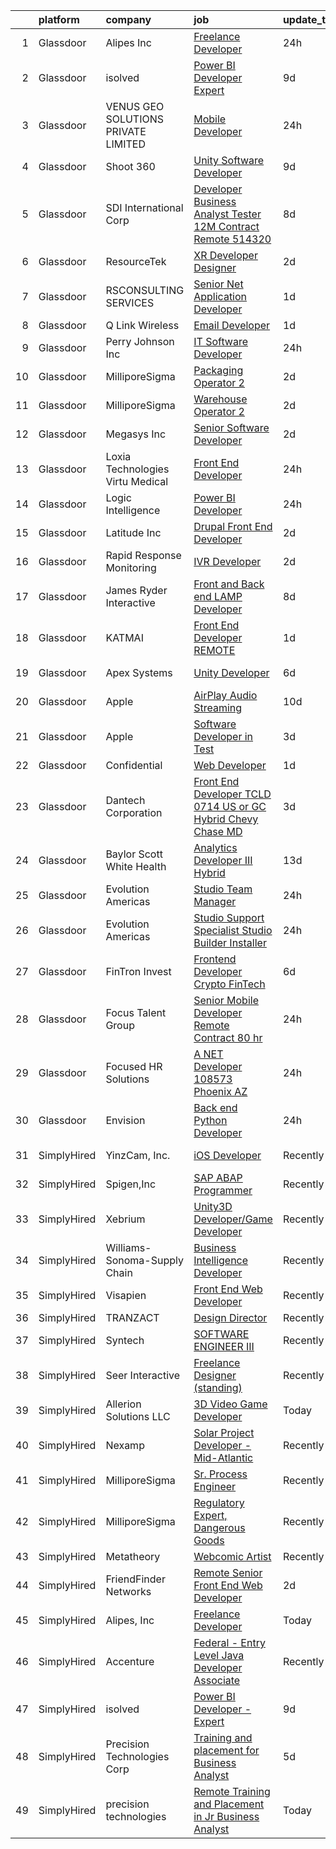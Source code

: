 

|    | platform    | company                             | job                                                                                                                                                                                                                                                                                                                                                                                                                                                                                                                                                                                                                                                                                                                                                                                                                                                                                                                                                                                                                                                                                                                                                                                                                                                                                                                                                | update_time   | location                    |
|---:|:------------|:------------------------------------|:---------------------------------------------------------------------------------------------------------------------------------------------------------------------------------------------------------------------------------------------------------------------------------------------------------------------------------------------------------------------------------------------------------------------------------------------------------------------------------------------------------------------------------------------------------------------------------------------------------------------------------------------------------------------------------------------------------------------------------------------------------------------------------------------------------------------------------------------------------------------------------------------------------------------------------------------------------------------------------------------------------------------------------------------------------------------------------------------------------------------------------------------------------------------------------------------------------------------------------------------------------------------------------------------------------------------------------------------------|:--------------|:----------------------------|
|  1 | Glassdoor   | Alipes  Inc                         | [Freelance Developer](https://www.glassdoor.com/partner/jobListing.htm?pos=102&ao=1110586&s=58&guid=00000182f7d7f73f9c14883a74304d25&src=GD_JOB_AD&t=SR&vt=w&ea=1&cs=1_6987b1c9&cb=1662015502500&jobListingId=1008107572978&cpc=F17331D9BECC482A&jrtk=3-0-1gbrtftr2j4gv801-1gbrtftrgih73800-a390a6c504435693--6NYlbfkN0BKgzQyzTF1Q9mOsR1amaS-juVGLjHt5Cdom-gEF9y-xf5pWHmxrPs5Wm7vQU7i8WDvuzo61tnpttvEz10TmQVvy9rsaHYX2GOHqowot46XSAHC_w32Us--oTI59I0BwEHsAIh1ahq9XnGVF1awdMZmnnNhEkpmGMfCRBrs4lHILIo6HtV0W3jVDxfYfsCwTpz3pNWrU4mDfiv9U7o8KI2RBxQHT_p52RgQ2xE7bvaL83OCaF7ThhJGbkdgYRlnd482XG8oAUZmNc1TqmYF8gVOZZPmj1klQwqymsRsgpYNICuIzwqytR8rjqfAlv6JvjcmwBzjl0lkxwLzWbOctA3SGswqMgD8lxKoDqljvpOgbfigVjXrCFmPtiHfH0dOLrVhYhrj85k33hCctdolxKfYKtskDO-nE3L8OCnG8O9241R6TEQuBfmVJn_wDGA4a-cWqVNgxHuTSTXH72TBHXUhReR3qXcBqsx1qaPfksg9JDBt8GCJqaWdk9U36fxyqJk%3D)                                                                                                                                                                                                                                                                                                                                                                                                                                                                                       | 24h           | Remote                      |
|  2 | Glassdoor   | isolved                             | [Power BI Developer   Expert](https://www.glassdoor.com/partner/jobListing.htm?pos=120&ao=1110586&s=58&guid=00000182f7d7f73f9c14883a74304d25&src=GD_JOB_AD&t=SR&vt=w&ea=1&cs=1_e2f9a127&cb=1662015502502&jobListingId=1008086038764&cpc=334ABAF5D42DC775&jrtk=3-0-1gbrtftr2j4gv801-1gbrtftrgih73800-1eeaffd36fee68eb--6NYlbfkN0BEiXzCIwcbKr5ayBEkunnsXndc8R7OHjtGbRXojM3MoXlr7HGJXBB6IKrFI0bGnwVJE_8s5TkIbrQGBkOraMNjsi-5jIzt1M9j3Sh8htqu-u7EXN2h1IKeH_CetvL7PZTZhcG_DR5kco1QXkP6dzcUkqRvlKrjxI71P57PlKkf8dyStPRVXIb9AZFSbEA9fzPj_A4J8o80jwmWKt9zlxopAoay1q6QsbPNiNwLVx0xSzf2ociwHlm5sP5-TXHhqGuOD8J-mVvgNoe0IDiB7lEOmfobDoXm5wzo5z24tElh5tp62JOSwjLPe0Q8-g7kMJN5uRkvgcCSn9Yazl7Eic_O2UEcKdZ5NKQoIeoblGVOE2SIe6xba50gPiwIa90uxHx124vwCR1qUhBJVdfNiAhEfhkaDjMJZ8lcynBUOllrUP7YyImIDU0pE6Vigxku8_r3OEhfHlaVztsSbpvS8CXNUPWbvPQufEluo88Eu7cy9T-Gj-7BTw5CzsoIKDQm69yn7lnkGVllmckths4Wc8eAU4b6joaKCPQ4ZcrKhNWf3A%3D%3D)                                                                                                                                                                                                                                                                                                                                                                                                                                 | 9d            | Remote                      |
|  3 | Glassdoor   | VENUS GEO SOLUTIONS PRIVATE LIMITED | [Mobile Developer](https://www.glassdoor.com/partner/jobListing.htm?pos=118&ao=1110586&s=58&guid=00000182f7d7f73f9c14883a74304d25&src=GD_JOB_AD&t=SR&vt=w&ea=1&cs=1_05fab819&cb=1662015502502&jobListingId=1008106154979&cpc=0FE1F5EA2BC84A01&jrtk=3-0-1gbrtftr2j4gv801-1gbrtftrgih73800-f05720546d46808d--6NYlbfkN0CxR8Ewqqu2WxwAYRMhqdk50AxsSApkE37Qw4Xivah3VKecGufDyuvHWjwqXIxPycLmnzdjap9MuP0hYonnMRNGMutGCrI-JxiASKUBRu8gSnC1bl-jsFEOQ8DVqlj1kxFNEOZSzi6BpIBqraWlpFuM6umi7KyYDJss9-h5Bhv1esULzN3aZXJO0OcW5a3Ru-cm4HiSUv9GDBil2iCHjKXwVmk-En-dONw5rZ7REF3SaL70PtBzjcjxYxzBCZRJcMSLpZMoCIiBfFSDV2nviiNMwAuCZ0dbZ3V9i5asqFqaTE67afjURpq6ZIhZn6AdJpBfEW-PNtG6NkQ23yzp6d97XuE2vLgAF0RqP4WxX7VDMmz_X-Y26GvbKZv5nnkxUIL1otRDJrAjRlOEbyFxsmRqUpAn3GAOuV7dY1Nw9vQVRTHTK7OB4opyZYFbdGaIvNv620KC1u4SlaLS3XfDFsz1gc3lUO_Z1H8qH4leUk_zOvNOUvNt0Jk1iET_uM7-O6k%3D)                                                                                                                                                                                                                                                                                                                                                                                                                                                                                          | 24h           | Remote                      |
|  4 | Glassdoor   | Shoot 360                           | [Unity Software Developer](https://www.glassdoor.com/partner/jobListing.htm?pos=110&ao=1110586&s=58&guid=00000182f7d7f73f9c14883a74304d25&src=GD_JOB_AD&t=SR&vt=w&ea=1&cs=1_4b76bb81&cb=1662015502501&jobListingId=1008087203584&cpc=BBBD384EA192911E&jrtk=3-0-1gbrtftr2j4gv801-1gbrtftrgih73800-8dd0b1a67149a496--6NYlbfkN0DfopDBJjdZYsHaazvtHih9EkP_5L3b-O-YxZrMZy_RRXHVtoPf0vktF4oNZRwX11ChLmqooPeQulvAiVAtFyylj8b6ARcbJZaTISipflqpxGg1LcAq6m-5fYSL7Av37XfUU7wFkkBkYfYpMuUS6z0JTvtOC9Tf4ivmaFVVmcVi0ucMfgOzBMfyvavdPYg_-es7IAyLdfzqIzeLkgoaTOxCaXjrB80VYz4_Kx_4xo0D4R1Utd6DZrtjBu42neZD6UuY3oGjFdtl8PHiFYeMYohxrXFn2c-agF9Upr5Z20w7GJXqf_P5N0X7bmBPGAMI8SUt_azRSIVGuguEF3ebEMcG2nAxlxFbToUeXrM1vf12viLbpSemGgJJG5Rc4pqlBRCY05uqqIjw9CSDjKlZJjGlwtjT6WWMZhn4_AT3Z1C3vMEN5C2tKl1Q8F5BB8Duh5p41GptlYMlAmqtALKcsuqGAi2loBeUWLbOuwpAGklnxorjV2JX9t55NKKpsFs80DU5QHLO4HXKPw%3D%3D)                                                                                                                                                                                                                                                                                                                                                                                                                                                                    | 9d            | Vancouver, WA               |
|  5 | Glassdoor   | SDI International Corp              | [Developer Business Analyst  Tester 12M Contract  Remote   514320](https://www.glassdoor.com/partner/jobListing.htm?pos=125&ao=1110586&s=58&guid=00000182f7d7f73f9c14883a74304d25&src=GD_JOB_AD&t=SR&vt=w&ea=1&cs=1_0dae0dda&cb=1662015502503&jobListingId=1008088400667&cpc=8795CF9063CD573D&jrtk=3-0-1gbrtftr2j4gv801-1gbrtftrgih73800-e450c3cf0c9b292c--6NYlbfkN0Bpkr0gJgqqHEIfrrGctVATkpcI4_CflKALKoBiu5AQD__GyEOPCzqRkbHslo4OGyq91YW1xdX8YkKdHCIC4NWnSSobmcOfq0R0mVUqhyJKAI9SjGM6eSIL9i5Aix-4eD4r9hLJATWqIUrQLyUZiSCa3h1KicgWgvyWm9j2x5vITx3cyh8EDiWVXapeTr8dVxAkvifC1wg0K9bZJy3c2L_UgGA2hIuGqvLfJOmN1cpu5N5zD3dhk4_h5LmU0bEX35MfKd8QBVP2zp5sXFkS9GpGfcpakdBUYb1F6snYDkPiHosdvyk4kEYWWlcnKwIiWF_29W6AVDPuFAL8o8sh80ZfhGbtm1Opow5viJIz3US1WPiCDGOn991sEOPbfMcXygIOd5J2hsGdWr6pAQ2rysUXGJjUtWFkP5tilkXr6VlsCcUA7qMeoVnluF1kEDdpQZgMiS3JRyrhGKYNtU86wiN-Z2ymd-lpm0dqN20WuZe26YY7xwWFDD3D-paFDRD4sKWf242EelTnBykWymK1-hnaAzN4Vg1FMH0UnlFW_KiPpvR1D9R5m_4a)                                                                                                                                                                                                                                                                                                                                                                                        | 8d            | Remote                      |
|  6 | Glassdoor   | ResourceTek                         | [XR Developer   Designer](https://www.glassdoor.com/partner/jobListing.htm?pos=111&ao=1110586&s=58&guid=00000182f7d7f73f9c14883a74304d25&src=GD_JOB_AD&t=SR&vt=w&ea=1&cs=1_80650d17&cb=1662015502501&jobListingId=1008101557406&cpc=0F120DD93C91FC85&jrtk=3-0-1gbrtftr2j4gv801-1gbrtftrgih73800-072caf7674237d89--6NYlbfkN0DAUWiHVvTL3qSwCPlAGxP_Kyyv6-P4DkM9fZj4wgGgrfYHW_oRckNsoyvUy_uCFBTnj-gxWQMbwZyu9ARnspb5lSdvE56UGWTSNsLhRmHfuYTWj-9hxqZCyITxGQWhSGXFDv_cYkBELCHqlIM5lFGaplZPk184FOE_L81nEOXljzOhTZj5iiaA5i3BVbxg1cwRzbtsguJu_Fz-tglOJGY0NQGWGLQsD5qnR8ImGfvaWebDk3PyB8AGQ_k5saYVBaPozI2JQW_awX2Ze1zOtsGQUFVohRMcPudeekQLbxr3ZRuT1EvD20STIWm1wEX0hNTpQCMq1xwR7nqS4qVYL-vSB3oz2MGGLEuhNdokJpyNzuQiPPtJXZabmkfR1UO3s0MRXOifVjy7Y8x6LPJAP2QvqCvrhyVarbTxg5D0sWvU3RVLKvkT5ev7d1VAD9wSLTgWXtyrvuy_E0emnTVc4_A-MohfDAtsaeG_zJLyF0guwu_qjn5uXFYXjZ1drT6LttSMtT5jYl_sxQ%3D%3D)                                                                                                                                                                                                                                                                                                                                                                                                                                                                     | 2d            | Nashville, TN               |
|  7 | Glassdoor   | RSCONSULTING SERVICES               | [Senior  Net Application Developer](https://www.glassdoor.com/partner/jobListing.htm?pos=109&ao=1110586&s=58&guid=00000182f7d7f73f9c14883a74304d25&src=GD_JOB_AD&t=SR&vt=w&ea=1&cs=1_4163146c&cb=1662015502501&jobListingId=1008104087689&cpc=B1361D5F72E3FDAD&jrtk=3-0-1gbrtftr2j4gv801-1gbrtftrgih73800-8042a36a7c2c4a0e--6NYlbfkN0BJU-PEXWubUGvOFc5G-TG_bqixs-TpNgkaqaKkOBLgdCcT254bWF0lHzz6j7ti3Eyuf7ug13VtA2lwfH55ZOOkfLhetdh2Xwqzo-yl8YP2zGgseDVj5hnwyDD0XZGvRAoFLYiVR5aI8LiMC2DVZ46ucz81gNrkOPw7Qzi0RCw0e4aCBQx6eD6vyhoK9Tvyf6SFtAzHZ6xCGRfGURDCEO1L9NCZ9b17hZQpQMuvGF4fJ1_gmQlyE6O0vnM3Jm-Dh24aFvGSIUVxEZ5ODeynr_FWa8XeF5_QlHFvDohEyiS0LpfsACpji8DtktoANuR6cbvbOi8nNuUkbyd1BEO74QNUgUpaaDj6zZky6DK5jJn3kaNH3sWQOBGYOJ6Bl9dI6PMZV7qOYlmgufcPpvgebA_EPdgzqSejnHUPiPWJwaVCNhpawb98mTIY_zsZO1oVCiJUyCZQ32nQVmVaajQLn4wcCfUjZDh4OPHUsOBpLKl80M9vzlMfwRSXhCGJE6wNQ5voWgQ69y83RzP3t-gDJZ7y)                                                                                                                                                                                                                                                                                                                                                                                                                                                       | 1d            | Carson City, NV             |
|  8 | Glassdoor   | Q Link Wireless                     | [Email Developer](https://www.glassdoor.com/partner/jobListing.htm?pos=104&ao=1110586&s=58&guid=00000182f7d7f73f9c14883a74304d25&src=GD_JOB_AD&t=SR&vt=w&ea=1&cs=1_3038b696&cb=1662015502500&jobListingId=1008103571365&cpc=151E51E148764572&jrtk=3-0-1gbrtftr2j4gv801-1gbrtftrgih73800-194db27e42b7b06d--6NYlbfkN0C1n-7uwLBmXreK9Hz04i1NaXR3ByHk8AHoFYtQOHcucu95xpYOtSKrVH76rYfwgWQVLCyReJRkV1VUJ6BM8SPa0ffbAmG1X-8B7rWVUqCN-I2GvFdXrzW9Y3evZoTtUZz3jcV33kresXZwUyprD6ssUemWUytQzLlw1D3idt7QCaypwhOu8qe2yGjH_7v-zFl2-dEZxmpn0F7FCpFXS7dICbmrrBI3tKyY-Ej2lTs36h7Iv46ZxfyrhXRMDLGXVNT6MAkzhvikewCefLimdKG0UdSxwkQgWDwTMqZMqJ-HLmgZ_SBlldLf6Rjnmb8_B5XKbiJWPSCURJaaVgllSsnEGTSOkEevwBCUIQviCmHKHmETua5T-VOHG3QmH6fszVwvgszYIkIIIsos82Y6FbiYzoFOJM9CDtkjDsBrtRExTsTjAPsmED3EjLInvr5qAf6eUMT8aYcnDifRL_a2uV42QbyUdo4mPl4AwvJPqM8QBodSOChjHVY4ZQElAvACACvL4UaCH-Nksg%3D%3D)                                                                                                                                                                                                                                                                                                                                                                                                                                                                             | 1d            | Dania, FL                   |
|  9 | Glassdoor   | Perry Johnson Inc                   | [IT Software Developer](https://www.glassdoor.com/partner/jobListing.htm?pos=106&ao=1110586&s=58&guid=00000182f7d7f73f9c14883a74304d25&src=GD_JOB_AD&t=SR&vt=w&ea=1&cs=1_96be1b1a&cb=1662015502501&jobListingId=1008106401717&cpc=F9A77EB4FA44235E&jrtk=3-0-1gbrtftr2j4gv801-1gbrtftrgih73800-1288819e6626e4c6--6NYlbfkN0A33aybZ_gaSDpTOBsMjrQfLtTfJQ_codw2D_wFJW2i5_AuNqYoVo68WNb416XmkPKxM6kpkYWiAEan8ct2g6QPgFx13jygHom5M82hjj8pEpmu_49aJ3fbnCDQue4TAoK9K8n2iPun8FdRE8inBtJOcLj-QavKzwila6oxjQIkDbU1lsVjRXGzt3o5BTjTaH85t3pt-kFzUp6HkixZOul2uSGtNjBIohXKi1MWhq8qjSpGjGTeHw_ckFami17G_8TbHQ-AZ4-gPUWiIWsyQLoV7D0280_VcjG7Niy_6IodnogoyoWR-Lo2dBNArIzIOQoR43FD1-GwnXV3WFql5MYb-JtrivrPeDk5f-Yd5GDzItCXKuU_8EnavKyYpUiMN5llTu8FHUiZgiuGzcLMwrR4Ip9UQU_LWClShenQIB6S6U2pfGNm1nl_KJSsM26vf9evinsn_Q5XxTz-KPEvFKcYu5s_NRsc3HdQv-_gucVqPvbPA5VyUXwRVTGLm0regFahoCg4VGJnOg%3D%3D)                                                                                                                                                                                                                                                                                                                                                                                                                                                                       | 24h           | Troy, MI                    |
| 10 | Glassdoor   | MilliporeSigma                      | [Packaging Operator 2](https://www.glassdoor.com/partner/jobListing.htm?pos=122&ao=1110586&s=58&guid=00000182f7d7f73f9c14883a74304d25&src=GD_JOB_AD&t=SR&vt=w&ea=1&cs=1_b3e0877f&cb=1662015502503&jobListingId=1008101579917&cpc=AC285F3A3ECA6BB0&jrtk=3-0-1gbrtftr2j4gv801-1gbrtftrgih73800-b9289bb18688988b--6NYlbfkN0AOEVr9WcG04HRkQRrqfdRtBjzk7axq2_A_EQjoPYd2lV-UpZdGnyqXvwM5drMZF62MPujHfqiRdFE98LknBvBcTyxULv-R1ubelHyULvOlNGDOrAzoz78kMv6f6leCttMjYlUEqV2OTOnJ9z15HJEWnW_Va3pbSaIRBM-2bUxA3vxq0aH1IH0OZsgWUW7R6Mi5Dyngc7kAMXI_bfOj93aEHACTFoi9VX8lKr1aPLpCgFeo8ABbE7oW62QUQRsnpTQl39qSUnZM9HJy-5V6a4aJWn6g7EXe8md8UKSP6uOELS-6gA24PHeWZV5gBEegEUtENg89RiJN0ldhNu-MInhztaGUssvVdQA20AOzvbl4H-nCqARNPyAobHPQv_nLjOeaO0kSK5rIgER-LjZO-y8t5uYKP7emFqBiGEdte-4E0oFc78Myi0_c0vA0h5E5GFNJOqO7jqax-A--qw0Nz1DP9ZrDGhva_mR2l3Z_UUPf_NGXWfGjvArVwCIPQZ-Snls%3D)                                                                                                                                                                                                                                                                                                                                                                                                                                                                                      | 2d            | Saint Louis, MO             |
| 11 | Glassdoor   | MilliporeSigma                      | [Warehouse Operator 2](https://www.glassdoor.com/partner/jobListing.htm?pos=124&ao=1110586&s=58&guid=00000182f7d7f73f9c14883a74304d25&src=GD_JOB_AD&t=SR&vt=w&ea=1&cs=1_8293f550&cb=1662015502503&jobListingId=1008101576966&cpc=654405A9B1E0A9F5&jrtk=3-0-1gbrtftr2j4gv801-1gbrtftrgih73800-7d8ced7abe1d9c39--6NYlbfkN0AOEVr9WcG04HRkQRrqfdRtBjzk7axq2_A_EQjoPYd2lV-UpZdGnyqXicmQ79ziVv7vbP0fzJb2y3s2y5Po8I3C58sc9Kvi9YyXN-MDVkLCyXjZ15X7Pvfw-BE1CKEBpiVoBODe0mJYq9Edx_Bbf7P_oEwF6yBLXczz0rAmn8cELmO6KOOihLuMu4t7yoy-8T39Hu18J6jphPpRBaKCml3k8WJC466-ll8fintov_Pi9nXgxj2jV_yuG73obWmcEHXkzM4ZzC-akx8tQNolJooVdiP7QIXWt6EH8CNofxO1DG4wa2xygkr0Can7jqxLzHRpP09S-GQs_yXZhAqyy1Xlou3r-vZnVv_lwxxNUHz1brh0gYaQwLe3riG4N0jfqo5Loc2K07P2wUIDFbp0UO760jOT3vP4XqwFV40ek3GefxH--iLyYyUdYLTrS5zZKc3ZF7rVLtXLiZp_BQc5s_743Yt9P3VpxALKOyCJBts2_nMu_i7aTNfGBW3K1HyTeDw%3D)                                                                                                                                                                                                                                                                                                                                                                                                                                                                                      | 2d            | Saint Louis, MO             |
| 12 | Glassdoor   | Megasys  Inc                        | [Senior Software Developer](https://www.glassdoor.com/partner/jobListing.htm?pos=112&ao=1110586&s=58&guid=00000182f7d7f73f9c14883a74304d25&src=GD_JOB_AD&t=SR&vt=w&ea=1&cs=1_31c6789c&cb=1662015502501&jobListingId=1008102823950&cpc=F17331D9BECC482A&jrtk=3-0-1gbrtftr2j4gv801-1gbrtftrgih73800-f92e75fb798dc5c8--6NYlbfkN0B7nfUzZaFqY4MpIxZoGjZiZ1pHe_6tc_GG2OoD16zd0Q_Lo8ykTMc1PxzJEYFJmYIhZYuH3jXG2XDyQp06slMKpbDQ8VIsc8BPeIb3pWN5A4GjroseakuhB8JK4H7CxgOatj4iZotM53ePiJMd9VXztpcX_bJBdQoIZtmjbcKwz25nix8ZkEUiZdh_WUhO3QgmlICyobxIhq7i5cIgpIVp20-_vCSSNNHxx8Bg6yzNivYY-b44_Hm9oz-waYBj84GnNPKnCWicjashorcIMDYN4mh-Z4amsLZ2h9-oaSaMAVGz7Nzj03vXdiSjpmz9k8hmyMiztrSfNjgnAm2YXvv30LcFZtKAG5MnAQeLoWVvjGWKUT_2HcKcIurt-JDmRWAS3gUyoxaNR49jDSPfnXnwQSxSWYDKjJZn47dNF8bx0phllBd7kH5Wzx9aqzHQSF_UAj0cm-PnXg13D2X5aOx1fK9DVdBBjr4S_XaixXKIM74kDYFPXEiE)                                                                                                                                                                                                                                                                                                                                                                                                                                                                                               | 2d            | Remote                      |
| 13 | Glassdoor   | Loxia Technologies    Virtu Medical | [Front End Developer](https://www.glassdoor.com/partner/jobListing.htm?pos=107&ao=1110586&s=58&guid=00000182f7d7f73f9c14883a74304d25&src=GD_JOB_AD&t=SR&vt=w&ea=1&cs=1_ac197520&cb=1662015502501&jobListingId=1008105953811&cpc=E521981D00147CE2&jrtk=3-0-1gbrtftr2j4gv801-1gbrtftrgih73800-983de522a610ee3e--6NYlbfkN0AuAjYKnBHsdkcMxrD7ZJITXxV72vImVt5xOyKRJQecNA8AfK1fwiaV-4-CXTXtdfQKUlh-r5hJjaGj-dYsy5tFmwpPBEonSed8zEDkh-b83J1cauBUmZbKV6Hb55rjqPHvBYEEndSKl83boFkPJNLOxS2E2PUPbNbgDeY41YL4Ie19XCwwQEuLJXD-EZ1X4QoQi1hMgZidtIUzvG-gODYesVCapNOjZacc0vn4vnaiOIgJ_sZA63_kRTqB2Wgk997Ket4xRm2QoIbau5gX-A-ljbxdjzE53WmI_Aj04sHyEWBxc2BAWWw9FYfDn-1y3sFntYEEByel6b5Ga-8GGC88ic1zr6fQZi_VxItWFstMpqgFQidX5mlxWwOaWl5XHDp4yBEg9CfCPBfF1hFLnsdPLaDYcm0vUZZ1KgTZzC4M2Z33rlRScEejqPBBA0umpTu3i9LKa83pgtw6SS8r7ygyMEoc9_dNAAI7t_jQ0l5BNp2vjd77IC4Wmqc5b2CINnQpZvWoH-0xig%3D%3D)                                                                                                                                                                                                                                                                                                                                                                                                                                                                         | 24h           | Miramar, FL                 |
| 14 | Glassdoor   | Logic Intelligence                  | [Power BI Developer](https://www.glassdoor.com/partner/jobListing.htm?pos=115&ao=1110586&s=58&guid=00000182f7d7f73f9c14883a74304d25&src=GD_JOB_AD&t=SR&vt=w&ea=1&cs=1_f2c63e2d&cb=1662015502502&jobListingId=1008106923816&cpc=39721386339D0809&jrtk=3-0-1gbrtftr2j4gv801-1gbrtftrgih73800-8500abebba603fb5--6NYlbfkN0BBGG9LMNqL16EzDx9S3nKk4b6IwprgSJginr0DZD_oW_fGju1lNZoRsrXso26KrPxhzooIZe9eh5o7vhSE2L0GwGO9KHYIwk8NMrqkBQfrya4WG1_ePseYAZ-UU3K5pJdJcGo-y0YNOZwfxiCm1-Jel6W_iuKDkJmRmc9lXgaJmxQFgmP0qdwLLvYw-D7hcImN4StGF6_K9VKIxYuLY8AYsJUZqbPKajVYXHGqLPrZ8jDyBt17Hv3O0rkg0hcppQO122_dqiqoif6iE6q86TOuFgM2vBnM3oSGowTLOtcOIp5Wg0CWxteAlONVHco5GPgC7Zyog4Va3tZDcxHRYDno1_7W5uHGxl3BSXThrfSdbC_hVOOOg7mMm3oVbQp_fGjHkOgn03UZYD2P_qtE-xpgewS1ansPXM6qdomEsKepAtmBxxGsuAgdCjzmemUcaLhwMBzlhO8isuXAbWzR6AWVgctUrRal_4UshDioaC5wC5sfFGg5b2hS5pOHVUnMpngDrO3QdOMDHA%3D%3D)                                                                                                                                                                                                                                                                                                                                                                                                                                                                          | 24h           | Hillsboro, OR               |
| 15 | Glassdoor   | Latitude  Inc                       | [Drupal Front End Developer](https://www.glassdoor.com/partner/jobListing.htm?pos=119&ao=1110586&s=58&guid=00000182f7d7f73f9c14883a74304d25&src=GD_JOB_AD&t=SR&vt=w&ea=1&cs=1_4bd39988&cb=1662015502502&jobListingId=1008101567028&cpc=AC285F3A3ECA6BB0&jrtk=3-0-1gbrtftr2j4gv801-1gbrtftrgih73800-b0da56d3920c85d6--6NYlbfkN0DHl9MnwPpq1bbpPHgKt1JoxxtgUYxcPgpGa7590zZ_bSO6C83MMtUscRZ8bkrEfXtGCfJb3DfNdsrefLJEN-PA_7RSo760CQGYUcD_ZhExeILm0Sjb2xdE8AkNC8ftfll4QZ4D5GaMUHby8pdNXutnMAndhOIMSycmVM6CUnKLzhFnlbrOW-XRED0K0OE1iovcBW16PasVhfCobV5ljGcL1cdOQzHRVofXlJTyIW3i-IWd0TuHorjjvSmiK0CmRLNGEVtOwWGNPuLWlWgrMVxHEiquJQgNDBR54qjunqgJ-nJo-uQ2Lx8poe_eC8hacFNI5hzTZL50DnF2M98BRh9s8_vY6jhyRRcMxNbqreYD0HiS4v_lEMurdbExVVA5VtHLSMMO1JGEHq-Gfu1th0aAIycM_4KnoqurBYCVO87sAJfk7AenaxFUvpw4FVB8u_PmxjD0JOD9uKfdSZ0z7BkaRggKsY_h-dH4O7o45got_3t0n1Mp4QiLCvNFrZEpnSM%3D)                                                                                                                                                                                                                                                                                                                                                                                                                                                                                | 2d            | Remote                      |
| 16 | Glassdoor   | Rapid Response Monitoring           | [IVR Developer](https://www.glassdoor.com/partner/jobListing.htm?pos=113&ao=1110586&s=58&guid=00000182f7d7f73f9c14883a74304d25&src=GD_JOB_AD&t=SR&vt=w&cs=1_b0199c08&cb=1662015502501&jobListingId=1008101246302&cpc=E773D000C9BC26FA&jrtk=3-0-1gbrtftr2j4gv801-1gbrtftrgih73800-4c11f4b3383ba9e8--6NYlbfkN0BVnwLlRn5_hcsE5CpN9UW4_nyQYfUVagSVuhr0ZGDrdSz4Vg7RtH9ofGP4oq8CUmsSSIXo_PRJWSXAqM0iaF_7QQjEPWuIFHY-yhv1XcbKxE21cf6NZuz46qn8GqBEah7RvVje0KxoTBrZWgQv84UwKSwYb_4qpHhiouckwKssTFtAED5if2OV8sakOBHJe1UH1nJ4c5AUm4E9udAbd24VdciuGeUIsLgiVRTszwm9_20bRJaEOkxonZ3g9k67FAF4DFBHbkAN6HiuEqWjZGWu4RZl9NP4cMAyc1CxeiwLp5JTxyBDabEEEvao6zehdj03hjMcctA3CNg_YfOd1dC_b2QgPWhjmME-UJII0ffqUBppTuZbdSt6oYZJRyLaPxXDZcXDlxM1jNXw_z7BEkVREs_N1BXMZUdFJWy0lfC5u01aAkr_MHevHToV6nLZSDDT7XGCSj_SKMeWv8_tH1Gwez_AMjvdroPw_2X0PiHDvLTRZ_CkA_9HsDAI7dmM4i7KpBhEkYvY8zPYnd6-rmI5wMtANLKMwKUj7_A1IO8HsG4paiWibkx73sKkHfcb0RZEDcKEHJJqQg%3D%3D)                                                                                                                                                                                                                                                                                                                                                                                                                    | 2d            | Syracuse, NY                |
| 17 | Glassdoor   | James Ryder Interactive             | [Front and Back end LAMP Developer](https://www.glassdoor.com/partner/jobListing.htm?pos=103&ao=1110586&s=58&guid=00000182f7d7f73f9c14883a74304d25&src=GD_JOB_AD&t=SR&vt=w&ea=1&cs=1_553ba35d&cb=1662015502500&jobListingId=1008088590505&cpc=31763034DC79FFE4&jrtk=3-0-1gbrtftr2j4gv801-1gbrtftrgih73800-a530bc4b8f6fd45c--6NYlbfkN0DzJ9FZRJl6YibZo3ks5nBsknAtPvlI2LUx2bv1oU2nwvz-1QwQg0JXAAj3pLee3VO6bCyl340nhCwhkUYeTkIfkhXRfa60sxU51RD1ZGZ6aiYEu02LM4MZ_lj75ReB6hUPbit2Dzwl5lEAMDrTy8qw2Pi4qGr9RC4teK3DVbKdCJqdTUi6SngEOgiZnKHsjllU0z3Kars_GhyZ-m08z1PNeLKGLKHASzJ0HN4CBm1kPeC-CJTa7NptAPlfskZQHA6t5KtLU43OuSixTvoJNzVIc0baSkmH6GqeDCgkD9eLuyW58IZVxYpczpgUiO6r_mx_m2f_W9oio0YCEsCzwYFD5fw4U9Qp5fC2EQC4_4cexUMy_8q0yXwn7_CjtbmNu9xqcVv3-kBXumZF39ZK8TNzxBYFUBnjXZHMHlB7Zfpa9x7N9gPIjvYGr3a4GosEEJTXrzyoVRHqT49IRfnqRt8TuzgLxPQbsoSnIWaZx_p6Dw-jI_zSv6cHpvNT8SOoyx4jh9PmEJP7iH5E-YZdkbZT)                                                                                                                                                                                                                                                                                                                                                                                                                                                       | 8d            | Delray Beach, FL            |
| 18 | Glassdoor   | KATMAI                              | [Front End Developer   REMOTE](https://www.glassdoor.com/partner/jobListing.htm?pos=114&ao=1110586&s=58&guid=00000182f7d7f73f9c14883a74304d25&src=GD_JOB_AD&t=SR&vt=w&ea=1&cs=1_6689bd3d&cb=1662015502502&jobListingId=1008103593040&cpc=444700D72F2ECBCE&jrtk=3-0-1gbrtftr2j4gv801-1gbrtftrgih73800-6e8dc44ba18345a3--6NYlbfkN0BEpnolj-viFIFnjGYlyEJkA4oj8dei4TQNXINck0tBlQAUGFtEDfKw2KNc6fuyXJZWMADln_igM6VkKQlXzQaqk1gLaSlXD9yS4cvb8MmZmuNI0VFim8e3AK-0PPSCKdtTRXnBkkH8T055vaZKAAeggHAYxfegcoAyqQXeds51oALX2k2G83PjP7GKaLr-OUxMByLcAI1ud_y5zffYWjv-NXhT0KQihbL_Vj4Im-QE1kCxVNZrG3pm4Abg-eYPA1H51FEh3gYh3rdTCPjXfO_WWl0eiKwzfknbmgnvbazEWvzFzGJngfJFrswOoSWD2cCCOGLrX5vmpF3NZnGPCvD6z1RHaDPE2MVv5V4Epuaiv9juC0shIXc_0Nauy_4iMmDRuhSr2uARImmeoVx08KBCWsG0yeF8nXNbvPlwO-0f02P67SpZOyrzRuildHUHluh_1V_r65l4JTl0W3uBBvCYtDCXtYMWZjIqZpH92ccwyLc0CVdZLt6xZQW6c4vjP9cPMYKF3BUEKg%3D%3D)                                                                                                                                                                                                                                                                                                                                                                                                                                                                | 1d            | Remote                      |
| 19 | Glassdoor   | Apex Systems                        | [Unity Developer](https://www.glassdoor.com/partner/jobListing.htm?pos=129&ao=1110586&s=58&guid=00000182f7d7f73f9c14883a74304d25&src=GD_JOB_AD&t=SR&vt=w&ea=1&cs=1_f84a7c5b&cb=1662015502503&jobListingId=1008095644462&cpc=334ABAF5D42DC775&jrtk=3-0-1gbrtftr2j4gv801-1gbrtftrgih73800-6bbe27f3ee36f77a--6NYlbfkN0DqWjE27Bj7wQp7zwejGyju2OyxUuq4SEucXSyN07WCWejYvQmJsgF2DYF8Y-TYieD1jr10UgDSox5dumJNYA5WJqkQ-nEWPu2Rc9PgyWrCP7nX1cbXE8hLzx-28Hd9xYudWUqQyn7Qp-bj_r0v5HpnwaNV1w4cWgaPyjPpalKfu1o9ZD8ZCn87LHojaCPNhxDYJauMWk_4EEVk2zYoOAZN3AsJEWQyzkfKr0p2U1DNxjVT91IF3TQeRn3kXLg7Tp9-_MsS9UzkpBwQK0iMmVE2GlDc4kD50OFX0ZJcr0Ba71VhaLqHpYjrA0kOLvzfbz9-vhLPvGXMAz8RC8WEP_NQB2ZLhmlN6G02SA9o5kuylFq7ApPixWgHNTjoHz68VRp6SaQKu-ybB46hVSx-tLxd_uWNv4GsbzDlNAq5ORmEt1GR5Pvsy7u9_r1uc_w8v74vuBJ-pJPm8UGRiIRpurZwqHBA3VipnV17miwznmZ485E73cKaMBRQTso5D46_-o9TiLRpPz63MtxdKzk1yqz9NHAcufOsyB8V5QS5S7YwRH4ZvfkxHMTgC9UMikc3CTyGGm-O0j-zGJUarM1U0CBkrniH_h6fHZ8d8u63s-7NBnHj9GU7kVn3XzgWFurjHBM%3D)                                                                                                                                                                                                                                                                                                                                                           | 6d            | San Diego, CA               |
| 20 | Glassdoor   | Apple                               | [AirPlay Audio   Streaming](https://www.glassdoor.com/partner/jobListing.htm?pos=127&ao=1110586&s=58&guid=00000182f7d7f73f9c14883a74304d25&src=GD_JOB_AD&t=SR&vt=w&cs=1_c143be5f&cb=1662015502503&jobListingId=1008083046472&cpc=2CAED5C921A5F994&jrtk=3-0-1gbrtftr2j4gv801-1gbrtftrgih73800-f790125a67839ebb--6NYlbfkN0BvKrLyj5gPmtZO9T8euul8TCxuuKNOtzRJOomxnwSEodTz2Bc-sPZlC5mDe-NOaJjoqzZaoAcYBfejS1_Sstow5WMWFihkfHbKE2mfz4aYUPxoViYokMPz50RmLOU6WbCfC_tTqHuFQQEwqQoexL2phy-LY12cwTMRNZTUTjAvfuD-JRAIWl1c8PFKSVRyY4U863kmge39e0GtmUA2gW_U6EGdODhx0UOZHkCAr-BImFbvGEPE_-1nnSwJ7rcH2l-cnE6DO3lZiQ9MeSC8oW_TXZtP0fNIlxcqa9_Dmu-rsbA_Hl-zUmpWdVoWn5mwcfINL26oFeCKWGvuBpACtP91l6o4V5Zgs2VWhi6XoW8jg6eRF-iJDgUo3jkgxLAdGe_9XFk94sL4FUdN87m-3Zrje9sGn-DzEjhrK3l11IRszwcLYEqJua8fzyKpCR9zy2RlhP2Hsr1UXTYXBhlENx0mW-xF9gWetn1otu1jz4BHm7CfeN73l0YXEtsI1itkn_gdTq72ZMfj-SNRNL-ArZ4vxt1cwv7oH-ZeLk2srrQ-en1_hIKH13QBE5TkhmXRzA_0X_fnwHagnCQr7oD-q3BG7hR5ivwzFTDdj-5eLT0-YlpflYb5Xib5d22dRlwyeYVl4MkEmKTrMyBlTzdw4-YA8fz5b-YKmRSbRCk7MLIoHbt2UKZ3OP5bXNij853rmaX8YuXR0WjCcH6lkVklZlv1kYd65DuyS_iM-sdFATBFVIxKgJxNj_9zZb44wUI85HT5nZK00DDZedw5VCGsAFQj9VXaoOXBVQ-EHte9bZkl04LKBajmGlenXtU3zL8RbAbozCoeBjL6RhYfR9LM2BKUxsvRMREuKCTwfPDJup3VGwWE5N1wchggC0gz-mrNq2C6GKIDqnV9Mq5oqvZf2FSSMKsTSEMVGNUDeYhfBRmMxSToqDHWIAkHgmT3CHvNBNU%3D)                      | 10d           | San Diego, CA               |
| 21 | Glassdoor   | Apple                               | [Software Developer in Test](https://www.glassdoor.com/partner/jobListing.htm?pos=126&ao=1110586&s=58&guid=00000182f7d7f73f9c14883a74304d25&src=GD_JOB_AD&t=SR&vt=w&cs=1_906ea1e2&cb=1662015502503&jobListingId=1008098776224&cpc=F41FEAB56D215062&jrtk=3-0-1gbrtftr2j4gv801-1gbrtftrgih73800-e286a9c4103629d1--6NYlbfkN0BvKrLyj5gPmtZO9T8euul8TCxuuKNOtzRJOomxnwSEodTz2Bc-sPZlbtkML8D-m4oM6chSMNtPauCYwbFf1n_EBGg8V5Gb5rzvllvaSF2isnCJLEgagIvIlUQoaOg6WMdd9Yu5KnetQYCJKTqPDdGHnLUypU0thi9dn9nmhdFBHpa6-OMKy7rseN3jhUn05LMGXrMAi-gD731-sXbb6qL9EwbSLGOdwbppDbTJYXkvvQ8_FHoyn4-yxkfU2qk_yctqg-9FF-FFdEpKFCHyU1sSgplhW36rbwH5EedjIl17uZgc1JXAKvY_1-OC34d2Yu4C7xorZqnsMrDEDtw5Lr0nVx9d6plKnSq-EdVkX-hUqxaykdntrCDGTtSwnkU8kzz74yKp2SpyqZuqGJrs_wTLXuPlkIz0P_SGRtT3BE5xD3tZA2fYTNqjDho4O4JXrwr1bRMCuUsilYmJy0yGML8IfP5UkOH4nIeJAVUUSrG52u4bkkzmPJWiTOUmC6ANSYSU3I1qHrrpW62_fEiN6IoK9QUdkQ4up9x3Yb7m_8smC5Vo-HDqGJB5dvvH1qiw_IW0rJjNETRldsGYpewVkvlqCu7bLXghQDM-64CP8ApJAO_mXhzcxAcuUq56c2Dvwj8wW-dqtdqiIZ2DOBkuH-vNsi91MN_fuMA3tlBnzh1SS-WfR0-fpT1WnULSQ9cfJHF_XkZA9tTGKs0NzV8Pww0cPydt2vyP0vdGXbxgNRJbZv5lLKyoISPj-QVTT5BR8D0AJ6dwgfBSK4bsLu3eHZ4-gcm46sclcVqJ4kLj7rqTrNoydqy-Rg4t8LOMNz21nEb39m1BVLFoxFplMEwUPJV5DMgpJ8IWHZ8rd7qmTJDSpwLXSmvRVeJMoHY8ijeMJr3qDyZWFersUBH1497om5TrX1Hd7VX0pxG_Z1WpLAHwC0Rglom9CH2J4mWMbxNHylGUIGEz_5bLsw%3D%3D)       | 3d            | Boulder, CO                 |
| 22 | Glassdoor   | Confidential                        | [Web Developer](https://www.glassdoor.com/partner/jobListing.htm?pos=105&ao=1110586&s=58&guid=00000182f7d7f73f9c14883a74304d25&src=GD_JOB_AD&t=SR&vt=w&ea=1&cs=1_681df64b&cb=1662015502500&jobListingId=1008104607554&cpc=82B3195DA92CAF92&jrtk=3-0-1gbrtftr2j4gv801-1gbrtftrgih73800-08c3ac7db782754d--6NYlbfkN0BpE-cAQ5W3YA-r2UOG4w0-H5Jb_BoUWZJSJyhMu0PMY6ZofMtg6a85PK3cha47-Hta9AyDweQtZIhYmhKQq4Epgt56FNIMk5rX8NwgK-2-dgUzRzmx6vWtQVecuHJmFFrIHzHQVDX_CLnXl9GxlHvQ7nLBq9hPp9hXMtc-NEWMysBpPNBDeMjkhOjSuMyYmQPRd6Ei7V8gz3p19CYjNZXNA0kx7MP5ki9d_FqYsZlo8UrObkWKZMhKSDso3OSSDgoQAlvNJBNFun8tIoxQtWejkhnwAt1SvRG200LIlxidUogSJIJjwCPJYfhtklEA9BbIBLzdqTTqCYveh2lTUpNAlcmsn0tabzps7yZIONDximOYxMfZZKNpNG52jtYlVZDR6MmsBfCh0Hljq32Tc4d7QBvNZhGOzqazhRZc0mNX6LgPXHrOSn6wkurM2wl39NQkSOjXtgq5UO_tOkBSMm0Wzco_yn2vxr7JMz3gK2bjkazqV8SbnC-1m9QPXFKuD9Y%3D)                                                                                                                                                                                                                                                                                                                                                                                                                                                                                             | 1d            | Remote                      |
| 23 | Glassdoor   | Dantech Corporation                 | [Front End Developer  TCLD 0714     US or GC    Hybrid Chevy Chase  MD](https://www.glassdoor.com/partner/jobListing.htm?pos=108&ao=1110586&s=58&guid=00000182f7d7f73f9c14883a74304d25&src=GD_JOB_AD&t=SR&vt=w&ea=1&cs=1_ee77bf76&cb=1662015502501&jobListingId=1008099011903&cpc=2C031D2D3FF29DE7&jrtk=3-0-1gbrtftr2j4gv801-1gbrtftrgih73800-fb2185c82c69f8d8--6NYlbfkN0BTy4Vq3kUv-8E8fBOrhZt-7WJQYqv7u2ur6JnxlE7nq0Vi-lP5L835BUfOYjUimXuGyQj9TuaGx8sXO9QxrcdCkK8SlYvUY6lF3VZx9WPwUDQ7_m8PXVEQgb2k5nEnrKOAY9_ORNZ0S04x4C4qqQ0I86t0qAWqhTjwgDLnkCukQpTvPa0mHZmHP2QOX3iA2cIeQB_wrQUQ9VBWs3yttTXsk2rudGF-TkGLdPQ__VfjD4uC4UrugAMxX5zehYcE9F57cCFRMi_802UgAODTW6ckis9CweyeFci3SpYuYu7avXiZa5YjrL_nDhqEowseJiqhSmfFXxHGosFh958cvLIDL7ttsdyLp85TT5XTcHPrugc5sgSdyuhhGSI8TeCgdyDBwxcwX7XBhcP-DMWoVyDJMxaO0trY_gbYsrlX3cDYb0PsVZ3aXjhrTbl_T0tXPL8LNkD34gpPZsUI8B7445SsbOzZUaHlF-rQmnYI3OTulw9GdNzvNgZg4tpyjdbTuDYfII1cXZK0T70kwfUDnYh4fcTVUh10MQzQZsWpDG6rTwuVyWyvDnj8OjXBn-5fxIw%3D)                                                                                                                                                                                                                                                                                                                                                                     | 3d            | Chevy Chase, MD             |
| 24 | Glassdoor   | Baylor Scott   White Health         | [Analytics Developer III   Hybrid](https://www.glassdoor.com/partner/jobListing.htm?pos=128&ao=1110586&s=58&guid=00000182f7d7f73f9c14883a74304d25&src=GD_JOB_AD&t=SR&vt=w&cs=1_694e542e&cb=1662015502503&jobListingId=1008078787198&cpc=6FC5BA77C9A4CD78&jrtk=3-0-1gbrtftr2j4gv801-1gbrtftrgih73800-9c6e86c32bde708a--6NYlbfkN0CqakopEpzqm78DXwtdYVff5_5YYyXVJlvooYfnQth5W-rQfXc93tNImJ-eFY_01w7HRahs-Kh5jziYcRvfYijhNATs9ksNr-pYidZukKnt_uI-cyyyLmOF0B8kmU4zdoIWohPDVWDgha9XcX8DI5WDkJkF5Grl09v57z2MSWc45OU6J81SyR_ZuHMfCllNn1tEmwZg1q3bLkjwdgeGeA9JAF7eDjJQHO6JELq2IPaVtc09jl0PJLWKOozN1uPGKhQDmht9DuD8NAd6vknk3fjAgbbfTdcPMOAJNdL1AYjh2c6PPe-Qr6nFHrnqxVZ5pHNt8PCLeONYzywoHtdOtWkg150OfAeu-f3l5n4Z1gCIjF8_e_NE2bF-5IeKMs6jlsz6LZCpYByZrnPIAD_c472a6xRLNZZd4ieEZF-QQj5vn3quTVRVwAFDuANrbAhsM9BhR9DNDT_b0A4p4FnlRkla62yXeN6fjuDraj10Uu3B4t0c60g4Z3OqAQQCtBBoLr8dqoIbaii-BX9rIuHwg4uMI2ajnWAiffgAfxskQYsZlV-Dms6Lz4e-1UoqNMulKnsmI0lcwNcNUYm_9uHUG6Sz0h1Y4hguHO6bQE3F9HUn0qj1d2xlfQ3p4g_nMS1iNII45V9iJ1G17AdD7l4vCYy1JyKTVMeZzVZtvUOKCEv-2u-jZjMgdg0L9i_-PN8OH8dFW7ujumB0BwLPE8VZFiWuqj9vMdZMCjBmneKiopNYdbq0PDxD7pTUJAn2LY9IhHcxIkAw8IS0n7NY2bX4dXMtznvb-b9Ko1hBmzmIrDmvOz_6n9sQyPL4weMez8MLQsWEWdJMN_nYcZdkImyjVxe2bg1zj2AfcmJZCPXhITsABIxk2KKg4D-8NGfauz4ENTZpzHKNPY6I_ypW_keuh3zfD_yzlE7azqV7oWnf1ZQyVhcm0tJgXb_vKWaci-kSoebrxAk3mixtrg%3D%3D) | 13d           | Dallas, TX                  |
| 25 | Glassdoor   | Evolution Americas                  | [Studio Team Manager](https://www.glassdoor.com/partner/jobListing.htm?pos=123&ao=1110586&s=58&guid=00000182f7d7f73f9c14883a74304d25&src=GD_JOB_AD&t=SR&vt=w&cs=1_5d8851e0&cb=1662015502502&jobListingId=1008108142615&cpc=59DEFF8D475298C3&jrtk=3-0-1gbrtftr2j4gv801-1gbrtftrgih73800-1b79c7b66849006a--6NYlbfkN0CDzY5O6uccXRXWu_WX2mUMvcRfHEMtu2IpX-_GKz3K2AUH5GGnExV4bsenTMRcc2P3lnhg98s997VFiY0Lx35yXvV3xJ1_kZ_ZFPRhbkWTwnEfByQuZYbRFG0tcI78K6vn0IK8bjkwO0OAzPTVQH9NyNdffR1GzNSItVMhPT9tk8fSEj4QbgHPJhULQ6ifmeKMogfN8ylTP1IUqgkU6wtQpedW3RuhOpqQGa0V5vBJ1m7aSGK35JCvsw_ikHogCPC-K08e8Rejat8qpG8pkRLT0eOPv8salfXriH4hLA9RqXYMfjm9tYwTM9UgUvYu5bKek9_mLlNynUIbKNFpIDgtt9jGK3WvCHqZkMni__aGNX7EIaRG84UtEWoe5x3rhVJeB9_jPCjQ0oVevilE2tU2mNlZQExjbJLktB2X9bBNQZfUQE8o-D9tvFvTBckRuEzHuBnuGajvu6C3s7d5OTXt9qCek_i4K0kYGK2gtcZOWcXH81pLFnTSdBQqVEzeUMXZiEgTKbhrhA%3D%3D)                                                                                                                                                                                                                                                                                                                                                                                                                                                                              | 24h           | Philadelphia, PA            |
| 26 | Glassdoor   | Evolution Americas                  | [Studio Support Specialist Studio Builder Installer](https://www.glassdoor.com/partner/jobListing.htm?pos=117&ao=1110586&s=58&guid=00000182f7d7f73f9c14883a74304d25&src=GD_JOB_AD&t=SR&vt=w&cs=1_363149ca&cb=1662015502502&jobListingId=1008108146689&cpc=63C68CF611DF075E&jrtk=3-0-1gbrtftr2j4gv801-1gbrtftrgih73800-1123a69a9aa1ac7d--6NYlbfkN0CDzY5O6uccXRXWu_WX2mUMvcRfHEMtu2IpX-_GKz3K2H3NAn9OmxlWgY2L0GfjeqeA2Yp2we1zoMmNI6UTAx--Pb3gMQ-9dspjMgpClOqT4wD_O6b_ArN8QDatTK9IxwzGpTuo0w3ur8ay07m_ZwqbzA13W8QLWv-W_52DqFy91uvdPHh4Wro7Q768lqgwlNIO-T30cQhuh5YbfiLNcY6mnmI0ifQlo5d_yq681kq9xyuEWMUXsRLydA-fNQbiXL2ZfObuVs-cRvPUudCVgtFLsggE6KyG05ZVxqNJAyo0WJX5QyND8Uk6Ve9r3fsZ9sSbc-zii_x_Hd3QvyWVXChqKvjmAGR3oPmCPM5Tn16CDDE6WQJwaGYH1eMt3o6jkF7zuGfSgB-xyBMIbS5pwCaHJJkVDWTgz2i0Ov4-zAhBiOlOtgJ0CACze2sL6oITkbwNqjnspAI5uDmfSlhnkknS91KGqlXpgs686Gv5ANq0yRWkIadUHE36MFj2bNngeYjWE_mJpATvBn6XEkPxyWOPZ-CJRZKncLEZR9v1QFAmzxl6wDGtglZCiEHe6MW1zGs%3D)                                                                                                                                                                                                                                                                                                                                                                                             | 24h           | Southfield, MI              |
| 27 | Glassdoor   | FinTron Invest                      | [Frontend Developer  Crypto   FinTech ](https://www.glassdoor.com/partner/jobListing.htm?pos=101&ao=1110586&s=58&guid=00000182f7d7f73f9c14883a74304d25&src=GD_JOB_AD&t=SR&vt=w&ea=1&cs=1_768ce345&cb=1662015502500&jobListingId=1008094240361&cpc=40D58474E35604FD&jrtk=3-0-1gbrtftr2j4gv801-1gbrtftrgih73800-65488153084c0461--6NYlbfkN0AhqkIh6wdXYxVM14U6ARyGXxwtN_cJbuE1cVSFmw39BYpzHelXz6nalhce7jDHJLA_4yBtJrquKQTeJhZhp8FLll77Sk3q-EoFsB6z8P1F-JC5KVAWaK2jAQ2wG-_lf5MPFVtH72zOjeVhZJomGBfOTjXVAJ21DnmwTtZhJOQfJ6lKzuUJAboLQp-zaDZoJD9sULJ96XMicv8VDp_aRXaG7tB2ubEAWdLgNgvhbuNaDW9FLLkU7ikj-MwR0dSsZwzQGllZn7ughkxlTe8SXgkRSSW8z0nCtfVfQsYGBx3h3JRSXsDvfNbG8PqaNflr9C01akNmoKysKXx45FBp7WbqZC8u7-NHOIYTOzTI1F7hx-F4ah9woZLHnnBme0wrjxSXEpWWM90i4tgMlCfMtTyBXWLGpG0LltQSCsVkAJ7eWrP89GJr21aOX0-MPBlSF3yWjwP3HZezFwyczFIa80ujl-gEA22szW62kswSmLOG3dSe21XPJSKNw9dP6JkxbZXbfJQFnCh-FA%3D%3D)                                                                                                                                                                                                                                                                                                                                                                                                                                                       | 6d            | Stamford, CT                |
| 28 | Glassdoor   | Focus Talent Group                  | [Senior Mobile Developer   Remote  Contract   80 hr](https://www.glassdoor.com/partner/jobListing.htm?pos=116&ao=1110586&s=58&guid=00000182f7d7f73f9c14883a74304d25&src=GD_JOB_AD&t=SR&vt=w&ea=1&cs=1_543bd2e1&cb=1662015502502&jobListingId=1008105283861&cpc=B101C867B3EF2D75&jrtk=3-0-1gbrtftr2j4gv801-1gbrtftrgih73800-fc375c5b604808ec--6NYlbfkN0AkTHvg2qG63eGWRkwLSWM2hiF8bYFr92ccdv1SLGRGbF5CEgiAIL3tPuiDRDCt1dNpmEOl48vBwKOqDGIKMDOpyg4I4TIrxcmLX1PzquHZgGdK05Q_WYpOAsQs4rCGfj6iQTJEIZ3a1Nr6_43se6hAseTCSAIHhJoUyxDrDQzH8_oA6oNqy0k7oYdMkOJCjXvdV8XJP4aTn85wuE4ksy375IsfXdEQ_FW4cM3cT_h53tyFoJl7A8pb3hBQrRGbyz6LauvAxajkLOuRKD5KIPYZuQtMUMfCCbE8RL9Lmr77oqy2J6bani-dldJe7NqjhXsz_fLVaOPs41zQ9qjrWdhkiiJvKVpnW9hrziCGEzsK05D7SSFx2UGYGOv8C6JLGa6_9gHWy-cCgKLh7A1z1019tKKz4hyCeMXu1ECnd0TdBwTH8_7ffSGc_nJ4kyyCYwUhQyy16FUx3KRbW7VwOHfS1xPmHvxx5cUjNA7jYTESl-zDMBsfBGsGwzeW6UzkpqY%3D)                                                                                                                                                                                                                                                                                                                                                                                                                                                        | 24h           | Remote                      |
| 29 | Glassdoor   | Focused HR Solutions                | [A NET Developer 108573  Phoenix  AZ](https://www.glassdoor.com/partner/jobListing.htm?pos=130&ao=1110586&s=58&guid=00000182f7d7f73f9c14883a74304d25&src=GD_JOB_AD&t=SR&vt=w&ea=1&cs=1_f1fd0f2b&cb=1662015502503&jobListingId=1008105853406&cpc=C891152315FA1AD8&jrtk=3-0-1gbrtftr2j4gv801-1gbrtftrgih73800-3e6d5cdb14133dea--6NYlbfkN0BlQToNPYdhzde-LzhzNjNEWaBVMdejM-cByyBuZGY2IndLYe6GNxjGxfKkhNu1rHmriUjOGjA4mfytzATTUwpmnKMrAPShXVXy6Ui-BzmEmDvwI2PMucRwSj24FgUpseeoGENl3roTn6kcxs3rAJijyGHwdrA58lptjFNbMHGVC9wbjXrNkB5GIF0K5eLh7vKRSHMLZSEfFfVac51nOOF7fsv_Mr5QuL0WD5inHGIomIubUc97p32dOhy74ifCF7Q7NhEmZ6Omkq1DD73SphjnqDPN0KN5zeWaFRSJqkNLyPnHe-WLNkGbNCp2N_Dgvczp8F_vL0z-Swb9vULORl1rerjbgPxQ-tTi90aDLsDp_COjlPa89pnYx0k9qRbPWck-X0LrpSCZwYJXoBFHqDunaqmw-rZgtF4pLp1CfmYtMv82hvj3yNw-fcm7cGyCT5wuqeRlnsslXDSlw5ZcwnlEc5zozsUdhTeoz5gHRGnL2isUubYiZKGexZQ4V1PaVLbbGSj7RBLgmQ%3D%3D)                                                                                                                                                                                                                                                                                                                                                                                                                                                         | 24h           | Phoenix, AZ                 |
| 30 | Glassdoor   | Envision                            | [Back end Python Developer](https://www.glassdoor.com/partner/jobListing.htm?pos=121&ao=1110586&s=58&guid=00000182f7d7f73f9c14883a74304d25&src=GD_JOB_AD&t=SR&vt=w&ea=1&cs=1_b280a21d&cb=1662015502503&jobListingId=1008107357961&cpc=0C139D4CAD5A6DB2&jrtk=3-0-1gbrtftr2j4gv801-1gbrtftrgih73800-103006fd7f086bd0--6NYlbfkN0A13XXEAKoVsy1UjAxA2tJa37vkRdGHJdX4gYp8IY3tTmYzW1bJSme2hYNNXIkltTaCMEdHXxepjSVXOg5v1taiR7QLl9ssDSVMyTNDqH9z3nVkCOpuPZX7bi6H46cnN0VI0wxasxyTZWwep_WOYu3IcSdB2a9kzwMvSUBNiXnMYcgG0yEUB03nyGhEuQv5PBd4ls5C_BQr02PRqSbJuqw4_V1Z21uZu2Qpenej_lXw8WbykAf_4JgQdJJz5Tv8sSJxbZ1zGZq-7bHB_LCLWFKAYCaPLNBcNzCLAZFejFDyIP9gxd6sri5t400Yi0Qfd4ZyT0MihmZZZ4OycwrUktx7UqK7Xgqk7nkrAAAnu42LXU3FFHhP0DivwD-CnclWFw15M0fA_tW_QQcjpQlnhr9e9xXl15poqqT39AgcYVsqSSEX5Gvh_5WnCDg8r-54CCLpZX0MDRreJAutVXG9vUxhm7eY1eIiHFoIUkSCQZ-7o6GNTsO_aknN7ImQXQkgW0xwzlYr9o3r4dVXaxDr8ATSS1HBQznBshYaHFbA876rMbSpguqCvm3JQHvJQk-gJxUszdfdGgTa3w%3D%3D)                                                                                                                                                                                                                                                                                                                                                                                                   | 24h           | Remote                      |
| 31 | SimplyHired | YinzCam, Inc.                       | [iOS Developer](https://www.simplyhired.com/job/O7s3dealHuxhU0MGhoaMnfOJziqVEUTHKEJtlDWUSPF8S_dqWf-8-Q?q=interactive+developer)                                                                                                                                                                                                                                                                                                                                                                                                                                                                                                                                                                                                                                                                                                                                                                                                                                                                                                                                                                                                                                                                                                                                                                                                                    | Recently      | Pittsburgh, PA              |
| 32 | SimplyHired | Spigen,Inc                          | [SAP ABAP Programmer](https://www.simplyhired.com/job/EeOILJaUHBwOmv-KwMZSRq6TouMXKZNT9I5WH-7XUseGrcqO0Qgaag?q=interactive+developer)                                                                                                                                                                                                                                                                                                                                                                                                                                                                                                                                                                                                                                                                                                                                                                                                                                                                                                                                                                                                                                                                                                                                                                                                              | Recently      | Irvine, CA                  |
| 33 | SimplyHired | Xebrium                             | [Unity3D Developer/Game Developer](https://www.simplyhired.com/job/YuUbm78xBqflz-omGH2qI3qNYNDhQatwxs8NlQ5gujkRGKlVBxr80Q?q=interactive+developer)                                                                                                                                                                                                                                                                                                                                                                                                                                                                                                                                                                                                                                                                                                                                                                                                                                                                                                                                                                                                                                                                                                                                                                                                 | Recently      | San Jose, CA                |
| 34 | SimplyHired | Williams-Sonoma-Supply Chain        | [Business Intelligence Developer](https://www.simplyhired.com/job/DOVrNdSlXpxMLIOMaFU1urU270XPD1XK-hW-H29mE6_ao4t7523Owg?q=interactive+developer)                                                                                                                                                                                                                                                                                                                                                                                                                                                                                                                                                                                                                                                                                                                                                                                                                                                                                                                                                                                                                                                                                                                                                                                                  | Recently      | Olive Branch, MS            |
| 35 | SimplyHired | Visapien                            | [Front End Web Developer](https://www.simplyhired.com/job/OEEKQWMZj2NvtWOZwYZHpga8NpqhC8CEXedH7qgNEEDH5FdB6Igyxw?q=interactive+developer)                                                                                                                                                                                                                                                                                                                                                                                                                                                                                                                                                                                                                                                                                                                                                                                                                                                                                                                                                                                                                                                                                                                                                                                                          | Recently      | Remote                      |
| 36 | SimplyHired | TRANZACT                            | [Design Director](https://www.simplyhired.com/job/OjOR0JEvAKDcurugqPweDYzVCGia1PiQE_ud0Q11rX233tr48fhi9A?q=interactive+developer)                                                                                                                                                                                                                                                                                                                                                                                                                                                                                                                                                                                                                                                                                                                                                                                                                                                                                                                                                                                                                                                                                                                                                                                                                  | Recently      | Raleigh, NC                 |
| 37 | SimplyHired | Syntech                             | [SOFTWARE ENGINEER III](https://www.simplyhired.com/job/hAca_Zjsna-T8tATKcamYKR7dtm3Woii_Bfzdd0qpr0BWDQdnO2k3A?q=interactive+developer)                                                                                                                                                                                                                                                                                                                                                                                                                                                                                                                                                                                                                                                                                                                                                                                                                                                                                                                                                                                                                                                                                                                                                                                                            | Recently      | Tallahassee, FL             |
| 38 | SimplyHired | Seer Interactive                    | [Freelance Designer (standing)](https://www.simplyhired.com/job/OMrLjGqiVjB4HSOHNcPsGMBE7asrChjuptiioyzCf3fMQCzg3HR7Qw?q=interactive+developer)                                                                                                                                                                                                                                                                                                                                                                                                                                                                                                                                                                                                                                                                                                                                                                                                                                                                                                                                                                                                                                                                                                                                                                                                    | Recently      | Remote +1 location          |
| 39 | SimplyHired | Allerion Solutions LLC              | [3D Video Game Developer](https://www.simplyhired.com/job/Dm8820IOmiXZRVkpw2DQMqeJN_Glh540Mq9Y-ng0jUFHRBoBt3jDCA?q=interactive+developer)                                                                                                                                                                                                                                                                                                                                                                                                                                                                                                                                                                                                                                                                                                                                                                                                                                                                                                                                                                                                                                                                                                                                                                                                          | Today         | Remote                      |
| 40 | SimplyHired | Nexamp                              | [Solar Project Developer - Mid-Atlantic](https://www.simplyhired.com/job/SulZn8-WmKjJzXggUllS2py0HQv92z8-PkSldur1g4lP0HTvEhPc4A?q=interactive+developer)                                                                                                                                                                                                                                                                                                                                                                                                                                                                                                                                                                                                                                                                                                                                                                                                                                                                                                                                                                                                                                                                                                                                                                                           | Recently      | Baltimore, MD               |
| 41 | SimplyHired | MilliporeSigma                      | [Sr. Process Engineer](https://www.simplyhired.com/job/FYwlB9i5RnwvGnl4cW4SF2Ed7XN938RMh9XHic1XKJioKVTpYpNezw?q=interactive+developer)                                                                                                                                                                                                                                                                                                                                                                                                                                                                                                                                                                                                                                                                                                                                                                                                                                                                                                                                                                                                                                                                                                                                                                                                             | Recently      | Verona, WI                  |
| 42 | SimplyHired | MilliporeSigma                      | [Regulatory Expert, Dangerous Goods](https://www.simplyhired.com/job/YTip6i0i1ROedi_yWfg1cnqed2mL0bIt_HvhXIPsSPDC60aBrQn85g?q=interactive+developer)                                                                                                                                                                                                                                                                                                                                                                                                                                                                                                                                                                                                                                                                                                                                                                                                                                                                                                                                                                                                                                                                                                                                                                                               | Recently      | St. Louis, MO               |
| 43 | SimplyHired | Metatheory                          | [Webcomic Artist](https://www.simplyhired.com/job/Lon5lgaypp7RJIrc3KBBrNHMoD3_i3r6Cf5rvWMt4A15ZDFk3Vh_yg?q=interactive+developer)                                                                                                                                                                                                                                                                                                                                                                                                                                                                                                                                                                                                                                                                                                                                                                                                                                                                                                                                                                                                                                                                                                                                                                                                                  | Recently      | California                  |
| 44 | SimplyHired | FriendFinder Networks               | [Remote Senior Front End Web Developer](https://www.simplyhired.com/job/WAMjUghck3hzcOtwod0QHFfIoXQ4G-p8CbVidzD-MmLoyFdyWgE0ew?q=interactive+developer)                                                                                                                                                                                                                                                                                                                                                                                                                                                                                                                                                                                                                                                                                                                                                                                                                                                                                                                                                                                                                                                                                                                                                                                            | 2d            | Remote                      |
| 45 | SimplyHired | Alipes, Inc                         | [Freelance Developer](https://www.simplyhired.com/job/wEJ8FAzvStjXkB_ct55sFwLb2eL-1gKJ2RETAW8xjEBRWzb6Y-CeSA?q=interactive+developer)                                                                                                                                                                                                                                                                                                                                                                                                                                                                                                                                                                                                                                                                                                                                                                                                                                                                                                                                                                                                                                                                                                                                                                                                              | Today         | Remote                      |
| 46 | SimplyHired | Accenture                           | [Federal - Entry Level Java Developer Associate](https://www.simplyhired.com/job/fYgn8dOp-vd3Dy2-LYoE6qZlb8Niquhdp0Gvz-clY0BqbdV0GpkCgA?q=interactive+developer)                                                                                                                                                                                                                                                                                                                                                                                                                                                                                                                                                                                                                                                                                                                                                                                                                                                                                                                                                                                                                                                                                                                                                                                   | Recently      | San Antonio, TX +1 location |
| 47 | SimplyHired | isolved                             | [Power BI Developer - Expert](https://www.simplyhired.com/job/LCWeK_GrMaMj3hpUwoFJ2XzFI4ylhzUJr4T8b-sXnWLUnJht7hhfGw?q=interactive+developer)                                                                                                                                                                                                                                                                                                                                                                                                                                                                                                                                                                                                                                                                                                                                                                                                                                                                                                                                                                                                                                                                                                                                                                                                      | 9d            | Remote                      |
| 48 | SimplyHired | Precision Technologies Corp         | [Training and placement for Business Analyst](https://www.simplyhired.com/job/SouEd_4OMEXkxJLqBrnker6zyJVSdiciH_ihhtg7ufYYDQExJF7alg?q=interactive+developer)                                                                                                                                                                                                                                                                                                                                                                                                                                                                                                                                                                                                                                                                                                                                                                                                                                                                                                                                                                                                                                                                                                                                                                                      | 5d            | Palo Alto, CA +3 locations  |
| 49 | SimplyHired | precision technologies              | [Remote Training and Placement in Jr Business Analyst](https://www.simplyhired.com/job/C63598UboQfDiAj91EaV3wOZK7jCmyZGKj0vjyQzkIQNqjyyC6yWYw?q=interactive+developer)                                                                                                                                                                                                                                                                                                                                                                                                                                                                                                                                                                                                                                                                                                                                                                                                                                                                                                                                                                                                                                                                                                                                                                             | Today         | Remote                      |